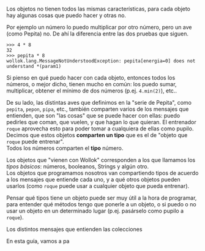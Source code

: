 Los objetos no tienen todos las mismas características, para cada objeto hay algunas cosas que puedo hacer y otras no.

Por ejemplo un número lo puedo multiplicar por otro número, pero un ave (como Pepita) no. De ahí la diferencia entre las dos pruebas que siguen.

```wollok
>>> 4 * 8
32
>>> pepita * 8
wollok.lang.MessageNotUnderstoodException: pepita[energia=0] does not understand *(param1)
```

Si pienso en qué puedo hacer con cada objeto, entonces todos los números, o mejor dicho, tienen mucho en común: los puedo sumar, multiplicar, obtener el mínimo de dos números (p.ej. `4.min(2)`), etc..

De su lado, las distintas aves que definimos en la "serie de Pepita", como `pepita`, `pepon`, `pipa`, etc., también comparten varios de los mensajes que entienden, que son "las cosas" que se puede hacer con ellas: puedo pedirles que coman, que vuelen, y que hagan lo que quieran. El entrenador `roque` aprovecha esto para poder tomar a cualquiera de ellas como pupilo.  
Decimos que estos objetos **comparten un tipo** que es el de "objeto que `roque` puede entrenar".  
Todos los números comparten el **tipo** número.

Los objetos que "vienen con Wollok" corresponden a los que llamamos los _tipos básicos_: números, booleanos, Strings y algún otro.  
Los objetos que programamos nosotros van compartiendo tipos de acuerdo a los mensajes que entiende cada uno, y a qué otros objetos pueden usarlos (como `roque` puede usar a cualquier objeto que pueda entrenar).

Pensar qué tipos tiene un objeto puede ser muy útil a la hora de programar, para entender qué métodos tengo que ponerle a un objeto, o si puedo o no usar un objeto en un determinado lugar (p.ej. pasárselo como pupilo a `roque`).

Los distintos mensajes que entienden las colecciones 

En esta guía, vamos a pa